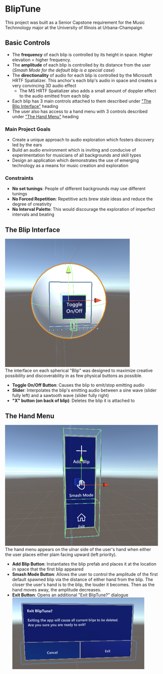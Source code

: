 # BlipTune
This project was built as a Senior Capstone requirement for the Music Technnology major at the University of Illinois at Urbana-Champaign

## Basic Controls
- The **frequency** of each blip is controlled by its height in space. Higher elevation = higher frequency.
- The **amplitude** of each blip is controlled by its distance from the user (*Smash Mode for the default blip is a special case*)
- The **directionality** of audio for each blip is controlled by the Microsoft HRTF Spatializer. This anchor's each blip's audio in space and creates a very convincing 3D audio effect
  - The MS HRTF Spatializer also adds a small amount of doppler effect to the audio emitted from each blip
- Each blip has 3 main controls attached to them described under ["The Blip Interface"](#The-Blip-Interface) heading
- The user also has access to a hand menu with 3 controls described under ["The Hand Menu"](#The-Hand-Menu) heading

### Main Project Goals
- Create a unique approach to audio exploration which fosters discovery led by the ears 
- Build an audio environment which is inviting and conducive of experimentation for musicians of all backgrounds and skill types 
- Design an application which demonstrates the use of emerging technology as a means for music creation and exploration

### Constraints
- **No set tunings**: People of different backgrounds may use different tunings
- **No Forced Repetition**: Repetitive acts brew stale ideas and reduce the degree of creativity
- **No Interval Palette**: This would discourage the exploration of imperfect intervals and beating 

## The Blip Interface
![A sphere with button and slider attached](https://github.com/CJRosas/BlipTune/blob/master/Media/Screenshot%202022-04-25%20233255.png) <br />
The interface on each spherical "Blip" was designed to maximize creative possibility and discoverability in as few physical buttons as possible. 
- **Toggle On/Off Button**: Causes the blip to emit/stop emitting audio
- **Slider**: Interpolates the blip's emitting audio between a sine wave (slider fully left) and a sawtooth wave (slider fully right)
- **"X" button (on back of blip)**: Deletes the blip it is attached to

## The Hand Menu
![A stack of 3 buttons](https://github.com/CJRosas/BlipTune/blob/master/Media/Screenshot%202022-04-25%20233329.png)
The hand menu appears on the ulnar side of the user's hand when either the user places either plam facing upward (left priority).
- **Add Blip Button**: Instantiates the blip prefab and places it at the location in space that the first blip appeared
- **Smash Mode Button**: Allows the user to control the amplitude of the first default spawned blip via the distance of either hand from the blip. The closer the user's hand is to the blip, the louder it becomes. Then as the hand moves away, the amplitude decreases.
- **Exit Button**: Opens an additional "Exit BlipTune?" dialogue <br/>
![Confirm Exit Button](https://github.com/CJRosas/BlipTune/blob/master/Media/Screenshot%202022-04-26%20000906.png)
